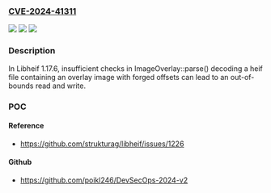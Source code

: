 ### [CVE-2024-41311](https://cve.mitre.org/cgi-bin/cvename.cgi?name=CVE-2024-41311)
![](https://img.shields.io/static/v1?label=Product&message=n%2Fa&color=blue)
![](https://img.shields.io/static/v1?label=Version&message=n%2Fa&color=blue)
![](https://img.shields.io/static/v1?label=Vulnerability&message=n%2Fa&color=brighgreen)

### Description

In Libheif 1.17.6, insufficient checks in ImageOverlay::parse() decoding a heif file containing an overlay image with forged offsets can lead to an out-of-bounds read and write.

### POC

#### Reference
- https://github.com/strukturag/libheif/issues/1226

#### Github
- https://github.com/poikl246/DevSecOps-2024-v2

